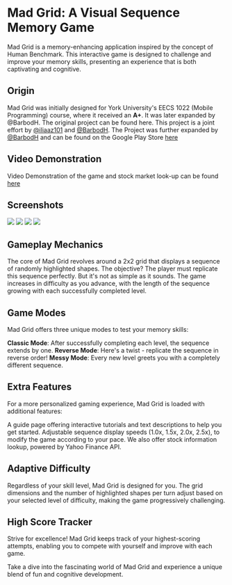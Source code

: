 # Mad Grid: A Visual Sequence Memory Game
Mad Grid is a memory-enhancing application inspired by the concept of Human Benchmark. This interactive game is designed to challenge and improve your memory skills, presenting an experience that is both captivating and cognitive.

## Origin
Mad Grid was initially designed for York University's EECS 1022 (Mobile Programming) course, where it received an **A+**. It was later expanded by @BarbodH. The original project can be found here. This project is a joint effort by [@iliaaz101](https://github.com/iliaaz101) and [@BarbodH](https://github.com/BarbodH). The Project was further expanded by [@BarbodH](https://github.com/BarbodH) and can be found on the Google Play Store [here](https://play.google.com/store/apps/details?id=com.barbodh.madgrid)

## Video Demonstration
Video Demonstration of the game and stock market look-up can be found [here](https://drive.google.com/file/d/1082TjkkJCkI714St34uDf9KuNIEvfCMY/view?usp=sharing)

## Screenshots
![](https://drive.google.com/file/d/1du5BymIEDE9YAjSA9AneaknXsKRGKEXe/view?usp=share_link)
![](https://drive.google.com/file/d/1RK4_xp7H7CahH7-QX4m_yL3Rvgz0Gt6Y/view?usp=share_link)
![](https://drive.google.com/file/d/1GBQMpsAzEBzcvGpQKR6mcaLNMIHt-7Mr/view?usp=share_link)
![](https://drive.google.com/file/d/1XbP1aq_MybW_7W-7ImVnIag52CrtGKx3/view?usp=share_link)

## Gameplay Mechanics
The core of Mad Grid revolves around a 2x2 grid that displays a sequence of randomly highlighted shapes. The objective? The player must replicate this sequence perfectly. But it's not as simple as it sounds. The game increases in difficulty as you advance, with the length of the sequence growing with each successfully completed level.

## Game Modes
Mad Grid offers three unique modes to test your memory skills:

**Classic Mode**: After successfully completing each level, the sequence extends by one.
**Reverse Mode**: Here's a twist - replicate the sequence in reverse order!
**Messy Mode**: Every new level greets you with a completely different sequence.

## Extra Features
For a more personalized gaming experience, Mad Grid is loaded with additional features:

A guide page offering interactive tutorials and text descriptions to help you get started.
Adjustable sequence display speeds (1.0x, 1.5x, 2.0x, 2.5x), to modify the game according to your pace.
We also offer stock information lookup, powered by Yahoo Finance API.

## Adaptive Difficulty
Regardless of your skill level, Mad Grid is designed for you. The grid dimensions and the number of highlighted shapes per turn adjust based on your selected level of difficulty, making the game progressively challenging.

## High Score Tracker
Strive for excellence! Mad Grid keeps track of your highest-scoring attempts, enabling you to compete with yourself and improve with each game.

Take a dive into the fascinating world of Mad Grid and experience a unique blend of fun and cognitive development.
